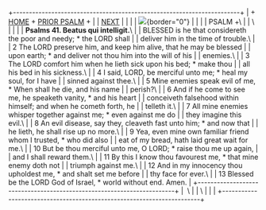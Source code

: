 +-----------------------------------------------------------------------+
| \+ [HOME](../index.html) + [PRIOR PSALM](Ps40.html) +                 |
| [NEXT](Ps42.html)                                                     |
|                                                                       |
| ![](http://stats.superstats.com/b/ss/DAVIDMCMANNES/1){border="0"}     |
|                                                                       |
| PSALM +\                                                              |
| \                                                                     |
|                                                                       |
| **Psalms 41. Beatus qui intelligit.**\                                |
| BLESSED is he that considereth the poor and needy; \* the LORD shall  |
| deliver him in the time of trouble.\                                  |
| 2 The LORD preserve him, and keep him alive, that he may be blessed   |
| upon earth; \* and deliver not thou him into the will of his          |
| enemies.\                                                             |
| 3 The LORD comfort him when he lieth sick upon his bed; \* make thou  |
| all his bed in his sickness.\                                         |
| 4 I said, LORD, be merciful unto me; \* heal my soul, for I have      |
| sinned against thee.\                                                 |
| 5 Mine enemies speak evil of me, \* When shall he die, and his name   |
| perish?\                                                              |
| 6 And if he come to see me, he speaketh vanity, \* and his heart      |
| conceiveth falsehood within himself; and when he cometh forth, he     |
| telleth it.\                                                          |
| 7 All mine enemies whisper together against me; \* even against me do |
| they imagine this evil.\                                              |
| 8 An evil disease, say they, cleaveth fast unto him; \* and now that  |
| he lieth, he shall rise up no more.\                                  |
| 9 Yea, even mine own familiar friend whom I trusted, \* who did also  |
| eat of my bread, hath laid great wait for me.\                        |
| 10 But be thou merciful unto me, O LORD; \* raise thou me up again,   |
| and I shall reward them.\                                             |
| 11 By this I know thou favourest me, \* that mine enemy doth not      |
| triumph against me.\                                                  |
| 12 And in my innocency thou upholdest me, \* and shalt set me before  |
| thy face for ever.\                                                   |
| 13 Blessed be the LORD God of Israel, \* world without end. Amen.     |
+-----------------------------------------------------------------------+
|  \                                                                    |
| \                                                                     |
| [](http://www.episcopalnet.org/DBS/DOR.html)                          |
+-----------------------------------------------------------------------+
